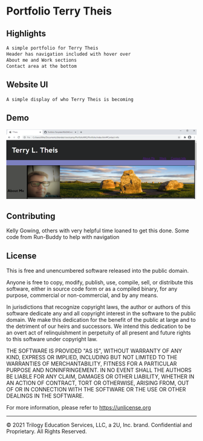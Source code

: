 # Portfolio Terry Theis

## Highlights

    A simple portfolio for Terry Theis
    Header has navigation included with hover over
    About me and Work sections
    Contact area at the bottom

## Website UI

    A simple display of who Terry Theis is becoming

## Demo

![Header](./assets/pageSnip.png)

## Contributing
Kelly Gowing, others with very helpful time loaned to get this done.
Some code from Run-Buddy to help with navigation

## License
This is free and unencumbered software released into the public domain.

Anyone is free to copy, modify, publish, use, compile, sell, or distribute this software, either in source code form or as a compiled binary, for any purpose, commercial or non-commercial, and by any means.

In jurisdictions that recognize copyright laws, the author or authors of this software dedicate any and all copyright interest in the software to the public domain. We make this dedication for the benefit of the public at large and to the detriment of our heirs and successors. We intend this dedication to be an overt act of relinquishment in perpetuity of all present and future rights to this software under copyright law.

THE SOFTWARE IS PROVIDED "AS IS", WITHOUT WARRANTY OF ANY KIND, EXPRESS OR IMPLIED, INCLUDING BUT NOT LIMITED TO THE WARRANTIES OF MERCHANTABILITY, FITNESS FOR A PARTICULAR PURPOSE AND NONINFRINGEMENT. IN NO EVENT SHALL THE AUTHORS BE LIABLE FOR ANY CLAIM, DAMAGES OR OTHER LIABILITY, WHETHER IN AN ACTION OF CONTRACT, TORT OR OTHERWISE, ARISING FROM, OUT OF OR IN CONNECTION WITH THE SOFTWARE OR THE USE OR OTHER DEALINGS IN THE SOFTWARE.

For more information, please refer to https://unlicense.org

- - -
© 2021 Trilogy Education Services, LLC, a 2U, Inc. brand. Confidential and Proprietary. All Rights Reserved.